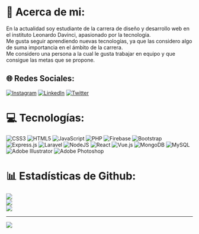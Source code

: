 # 💫 Acerca de mi:
En la actualidad soy estudiante de la carrera de diseño y desarrollo web en el instituto Leonardo Davinci, apasionado por la tecnología.<br>                Me gusta seguir aprendiendo nuevas tecnologías, ya que las considero algo de suma importancia en el ámbito de la carrera.<br>                Me considero una persona a la cual le gusta trabajar en equipo y que consigue las metas que se propone.


## 🌐 Redes Sociales:
[![Instagram](https://img.shields.io/badge/Instagram-%23E4405F.svg?logo=Instagram&logoColor=white)](https://instagram.com/luchocaruso_) [![LinkedIn](https://img.shields.io/badge/LinkedIn-%230077B5.svg?logo=linkedin&logoColor=white)](https://linkedin.com/in//luciano-caruso-3433a6238) [![Twitter](https://img.shields.io/badge/Twitter-%231DA1F2.svg?logo=Twitter&logoColor=white)](https://twitter.com/@Itslucho_hd) 

# 💻 Tecnologías:
![CSS3](https://img.shields.io/badge/css3-%231572B6.svg?style=for-the-badge&logo=css3&logoColor=white) ![HTML5](https://img.shields.io/badge/html5-%23E34F26.svg?style=for-the-badge&logo=html5&logoColor=white) ![JavaScript](https://img.shields.io/badge/javascript-%23323330.svg?style=for-the-badge&logo=javascript&logoColor=%23F7DF1E) ![PHP](https://img.shields.io/badge/php-%23777BB4.svg?style=for-the-badge&logo=php&logoColor=white) ![Firebase](https://img.shields.io/badge/firebase-%23039BE5.svg?style=for-the-badge&logo=firebase) ![Bootstrap](https://img.shields.io/badge/bootstrap-%23563D7C.svg?style=for-the-badge&logo=bootstrap&logoColor=white) ![Express.js](https://img.shields.io/badge/express.js-%23404d59.svg?style=for-the-badge&logo=express&logoColor=%2361DAFB) ![Laravel](https://img.shields.io/badge/laravel-%23FF2D20.svg?style=for-the-badge&logo=laravel&logoColor=white) ![NodeJS](https://img.shields.io/badge/node.js-6DA55F?style=for-the-badge&logo=node.js&logoColor=white) ![React](https://img.shields.io/badge/react-%2320232a.svg?style=for-the-badge&logo=react&logoColor=%2361DAFB) ![Vue.js](https://img.shields.io/badge/vuejs-%2335495e.svg?style=for-the-badge&logo=vuedotjs&logoColor=%234FC08D) ![MongoDB](https://img.shields.io/badge/MongoDB-%234ea94b.svg?style=for-the-badge&logo=mongodb&logoColor=white) ![MySQL](https://img.shields.io/badge/mysql-%2300f.svg?style=for-the-badge&logo=mysql&logoColor=white) ![Adobe Illustrator](https://img.shields.io/badge/adobeillustrator-%23FF9A00.svg?style=for-the-badge&logo=adobeillustrator&logoColor=white) ![Adobe Photoshop](https://img.shields.io/badge/adobephotoshop-%2331A8FF.svg?style=for-the-badge&logo=adobephotoshop&logoColor=white)
# 📊 Estadísticas de Github:
![](https://github-readme-stats.vercel.app/api?username=lucho-hd&theme=radical&hide_border=false&include_all_commits=true&count_private=true)<br/>
![](https://github-readme-streak-stats.herokuapp.com/?user=lucho-hd&theme=radical&hide_border=false)<br/>
![](https://github-readme-stats.vercel.app/api/top-langs/?username=lucho-hd&theme=radical&hide_border=false&include_all_commits=true&count_private=true&layout=compact)

---
[![](https://visitcount.itsvg.in/api?id=lucho-hd&icon=2&color=10)](https://visitcount.itsvg.in)

<!-- Proudly created with GPRM ( https://gprm.itsvg.in ) -->
